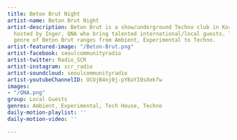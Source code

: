 ```yaml
---
title: Beton Brut Night
artist-name: Beton Brut Night
artist-description: Beton Brut is a show/underground Techno club in Korea. Mainly
  hosted by Inger, QNA who bring talented international/local guests. The musical
  genre of Beton Brut ranges from Ambient, Experimental to Techno.
artist-featured-image: "/Beton-Brut.png"
artist-facebook: seoulcommunityradio
artist-twitter: Radio_SCR
artist-instagram: scr_radio
artist-soundcloud: seoulcommunityradio
artist-youtubeChannelID: UCUjB4nj0j-pYBaYI0sXekfw
images:
- "/QNA.png"
group: Local Guests
genres: Ambient, Experimental, Tech House, Techno
daily-motion-playlist: ''
daily-motion-video: ''

---
```

